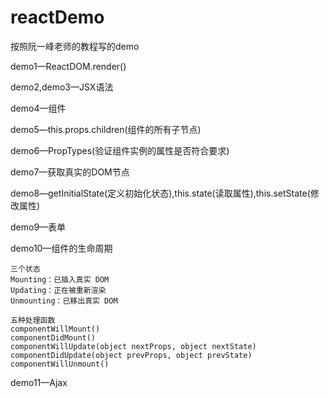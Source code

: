 # reactDemo
按照阮一峰老师的教程写的demo

demo1—ReactDOM.render()

demo2,demo3—JSX语法

demo4—组件

demo5—this.props.children(组件的所有子节点)

demo6—PropTypes(验证组件实例的属性是否符合要求)

demo7—获取真实的DOM节点

demo8—getInitialState(定义初始化状态),this.state(读取属性),this.setState(修改属性)

demo9—表单

demo10—组件的生命周期
    
    三个状态
    Mounting：已插入真实 DOM
    Updating：正在被重新渲染
    Unmounting：已移出真实 DOM
    
    五种处理函数
    componentWillMount()
    componentDidMount()
    componentWillUpdate(object nextProps, object nextState)
    componentDidUpdate(object prevProps, object prevState)
    componentWillUnmount()
    
demo11—Ajax
    
    